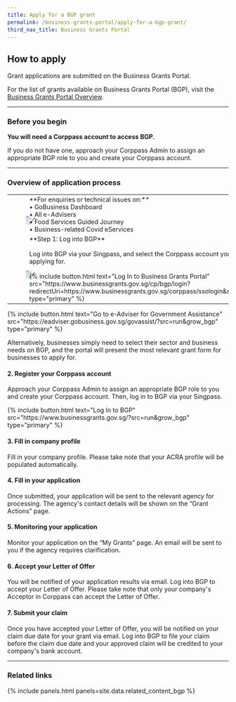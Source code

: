 ```yaml
---
title: Apply for a BGP grant
permalink: /business-grants-portal/apply-for-a-bgp-grant/
third_nav_title: Business Grants Portal
---
```


## How to apply

Grant applications are submitted on the Business Grants Portal.
 
For the list of grants available on Business Grants Portal (BGP), visit the [Business Grants Portal Overview](/business-grants-portal/).

---

### Before you begin

**You will need a Corppass account to access BGP.**

If you do not have one, approach your Corppass Admin to assign an appropriate BGP role to you and create your Corppass account.

---

### Overview of application process

<table>
<tr>
<td style="width:20%">
<img style="margin:29px 0 0 29px" width=104 src="/images/grow/bgp/Apply New Grant.svg" aria-hidden="true">
</td>
<td style="width:auto">
**For enquiries or technical issues on:** <br>&#8226; GoBusiness Dashboard<br>&#8226; All e-Advisers<br>&#8226; Food Services Guided Journey<br>&#8226; Business-related Covid eServices
</td>
</tr>
<tr>
<td>
<img style="margin:29px 0 0 29px" width=104 src="/images/grow/bgp/Apply New Grant.svg" aria-hidden="true">
</td>
<td>
**Step 1: Log into BGP**<br><br>Log into BGP via your Singpass, and select the Corppass account you are applying for.<br><br>{% include button.html text="Log In to Business Grants Portal" src="https://www.businessgrants.gov.sg/cp/bgp/login?redirectUri=https://www.businessgrants.gov.sg/corppass/ssologin&state=1" type="primary" %}
</td>
</tr>
</table>

<p>
{% include button.html text="Go to e-Adviser for Government Assistance" src="https://eadviser.gobusiness.gov.sg/govassist/?src=run&grow_bgp" type="primary" %}
</p>

Alternatively, businesses simply need to select their sector and business needs on BGP, and the portal will present the most relevant grant form for businesses to apply for.

#### 2. Register your Corppass account

Approach your Corppass Admin to assign an appropriate BGP role to you and create your Corppass account. Then, log in to BGP via your Singpass.

<p>
{% include button.html text="Log In to BGP" src="https://www.businessgrants.gov.sg/?src=run&grow_bgp" type="primary" %}
</p>

#### 3. Fill in company profile

Fill in your company profile. Please take note that your ACRA profile will be populated automatically.

#### 4. Fill in your application

Once submitted, your application will be sent to the relevant agency for processing. The agency's contact details will be shown on the “Grant Actions” page.

#### 5. Monitoring your application

Monitor your application on the “My Grants” page. An email will be sent to you if the agency requires clarification.

#### 6. Accept your Letter of Offer

You will be notified of your application results via email. Log into BGP to accept your Letter of Offer. Please take note that only your company's Acceptor in Corppass can accept the Letter of Offer.

#### 7. Submit your claim

Once you have accepted your Letter of Offer, you will be notified on your claim due date for your grant via email. Log into BGP to file your claim before the claim due date and your approved claim will be credited to your company's bank account. 

---

### Related links

{% include panels.html panels=site.data.related_content_bgp %}

<script src="/jquery/jquery.min.js"></script>
<script src="/jquery/bp-menu-new-tab.js"></script>
